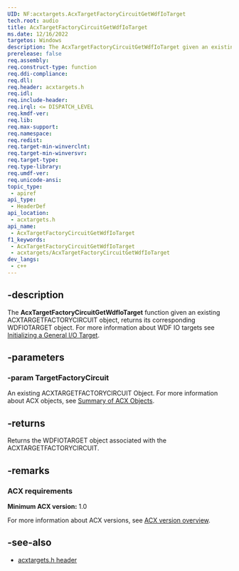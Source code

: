 ```yaml
---
UID: NF:acxtargets.AcxTargetFactoryCircuitGetWdfIoTarget
tech.root: audio
title: AcxTargetFactoryCircuitGetWdfIoTarget
ms.date: 12/16/2022
targetos: Windows
description: The AcxTargetFactoryCircuitGetWdfIoTarget given an existing ACXTARGETFACTORYCIRCUIT object, returns its corresponding WDFIOTARGET object.
prerelease: false
req.assembly: 
req.construct-type: function
req.ddi-compliance: 
req.dll: 
req.header: acxtargets.h
req.idl: 
req.include-header: 
req.irql: <= DISPATCH_LEVEL
req.kmdf-ver: 
req.lib: 
req.max-support: 
req.namespace: 
req.redist: 
req.target-min-winverclnt: 
req.target-min-winversvr: 
req.target-type: 
req.type-library: 
req.umdf-ver: 
req.unicode-ansi: 
topic_type:
 - apiref
api_type:
 - HeaderDef
api_location:
 - acxtargets.h
api_name:
 - AcxTargetFactoryCircuitGetWdfIoTarget
f1_keywords:
 - AcxTargetFactoryCircuitGetWdfIoTarget
 - acxtargets/AcxTargetFactoryCircuitGetWdfIoTarget
dev_langs:
 - c++
---
```


## -description

The **AcxTargetFactoryCircuitGetWdfIoTarget** function given an existing ACXTARGETFACTORYCIRCUIT object, returns its corresponding WDFIOTARGET object. For more information about WDF IO targets see [Initializing a General I/O Target](/windows-hardware/drivers/wdf/initializing-a-general-i-o-target).

## -parameters

### -param TargetFactoryCircuit

An existing ACXTARGETFACTORYCIRCUIT Object. For more information about ACX objects, see [Summary of ACX Objects](/windows-hardware/drivers/audio/acx-summary-of-objects).

## -returns

Returns the WDFIOTARGET object associated with the ACXTARGETFACTORYCIRCUIT.

## -remarks

### ACX requirements

**Minimum ACX version:** 1.0

For more information about ACX versions, see [ACX version overview](/windows-hardware/drivers/audio/acx-version-overview).

## -see-also

- [acxtargets.h header](index.md)
